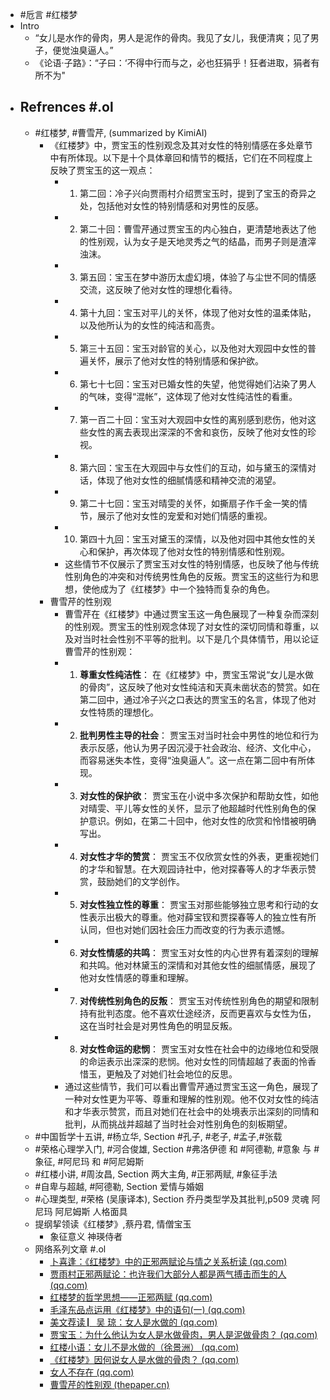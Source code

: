 - #卮言 #红楼梦
- Intro
	- “女儿是水作的骨肉，男人是泥作的骨肉。我见了女儿，我便清爽；见了男子，便觉浊臭逼人。”
	- 《论语·子路》：“子曰：‘不得中行而与之，必也狂狷乎！狂者进取，狷者有所不为"
- ## Refrences #.ol
	- #红楼梦, #曹雪芹, (summarized by KimiAI)
		- 《红楼梦》中，贾宝玉的性别观念及其对女性的特别情感在多处章节中有所体现。以下是十个具体章回和情节的概括，它们在不同程度上反映了贾宝玉的这一观点：
			- 1. 第二回：冷子兴向贾雨村介绍贾宝玉时，提到了宝玉的奇异之处，包括他对女性的特别情感和对男性的反感。
			- 2. 第二十回：曹雪芹通过贾宝玉的内心独白，更清楚地表达了他的性别观，认为女子是天地灵秀之气的结晶，而男子则是渣滓浊沫。
			- 3. 第五回：宝玉在梦中游历太虚幻境，体验了与尘世不同的情感交流，这反映了他对女性的理想化看待。
			- 4. 第十九回：宝玉对平儿的关怀，体现了他对女性的温柔体贴，以及他所认为的女性的纯洁和高贵。
			- 5. 第三十五回：宝玉对龄官的关心，以及他对大观园中女性的普遍关怀，展示了他对女性的特别情感和保护欲。
			- 6. 第七十七回：宝玉对已婚女性的失望，他觉得她们沾染了男人的气味，变得“混帐”，这体现了他对女性纯洁性的看重。
			- 7. 第一百二十回：宝玉对大观园中女性的离别感到悲伤，他对这些女性的离去表现出深深的不舍和哀伤，反映了他对女性的珍视。
			- 8. 第六回：宝玉在大观园中与女性们的互动，如与黛玉的深情对话，体现了他对女性的细腻情感和精神交流的渴望。
			- 9. 第二十七回：宝玉对晴雯的关怀，如撕扇子作千金一笑的情节，展示了他对女性的宠爱和对她们情感的重视。
			- 10. 第四十九回：宝玉对黛玉的深情，以及他对园中其他女性的关心和保护，再次体现了他对女性的特别情感和性别观。
			- 这些情节不仅展示了贾宝玉对女性的特别情感，也反映了他与传统性别角色的冲突和对传统男性角色的反叛。贾宝玉的这些行为和思想，使他成为了《红楼梦》中一个独特而复杂的角色。
		- 曹雪芹的性别观
			- 曹雪芹在《红楼梦》中通过贾宝玉这一角色展现了一种复杂而深刻的性别观。贾宝玉的性别观念体现了对女性的深切同情和尊重，以及对当时社会性别不平等的批判。以下是几个具体情节，用以论证曹雪芹的性别观：
			- 1. **尊重女性纯洁性**：
			   在《红楼梦》中，贾宝玉常说“女儿是水做的骨肉”，这反映了他对女性纯洁和天真未凿状态的赞赏。如在第二回中，通过冷子兴之口表达的贾宝玉的名言，体现了他对女性特质的理想化。
			- 2. **批判男性主导的社会**：
			   贾宝玉对当时社会中男性的地位和行为表示反感，他认为男子因沉浸于社会政治、经济、文化中心，而容易迷失本性，变得“浊臭逼人”。这一点在第二回中有所体现。
			- 3. **对女性的保护欲**：
			   贾宝玉在小说中多次保护和帮助女性，如他对晴雯、平儿等女性的关怀，显示了他超越时代性别角色的保护意识。例如，在第二十回中，他对女性的欣赏和怜惜被明确写出。
			- 4. **对女性才华的赞赏**：
			   贾宝玉不仅欣赏女性的外表，更重视她们的才华和智慧。在大观园诗社中，他对探春等人的才华表示赞赏，鼓励她们的文学创作。
			- 5. **对女性独立性的尊重**：
			   贾宝玉对那些能够独立思考和行动的女性表示出极大的尊重。他对薛宝钗和贾探春等人的独立性有所认同，但也对她们因社会压力而改变的行为表示遗憾。
			- 6. **对女性情感的共鸣**：
			   贾宝玉对女性的内心世界有着深刻的理解和共鸣。他对林黛玉的深情和对其他女性的细腻情感，展现了他对女性情感的尊重和理解。
			- 7. **对传统性别角色的反叛**：
			   贾宝玉对传统性别角色的期望和限制持有批判态度。他不喜欢仕途经济，反而更喜欢与女性为伍，这在当时社会是对男性角色的明显反叛。
			- 8. **对女性命运的悲悯**：
			   贾宝玉对女性在社会中的边缘地位和受限的命运表示出深深的悲悯。他对女性的同情超越了表面的怜香惜玉，更触及了对她们社会地位的反思。
			- 通过这些情节，我们可以看出曹雪芹通过贾宝玉这一角色，展现了一种对女性更为平等、尊重和理解的性别观。他不仅对女性的纯洁和才华表示赞赏，而且对她们在社会中的处境表示出深刻的同情和批判，从而挑战并超越了当时社会对性别角色的刻板期望。
	- #中国哲学十五讲, #杨立华, Section #孔子, #老子, #孟子,#张载
	- #荣格心理学入门, #河合俊雄, Section #弗洛伊德 和 #阿德勒, #意象 与 #象征, #阿尼玛 和 #阿尼姆斯
	- #红楼小讲, #周汝昌, Section 两大主角, #正邪两赋, #象征手法
	- #自卑与超越, #阿德勒, Section 爱情与婚姻
	- #心理类型, #荣格 (吴康译本), Section 乔丹类型学及其批判,p509 灵魂 阿尼玛 阿尼姆斯 人格面具
	- 提纲挈领读《红楼梦》,蔡丹君, 情僧宝玉
		- 象征意义 神瑛侍者
	- 网络系列文章 #.ol
		- [卜喜逢：《红楼梦》中的正邪两赋论与情之关系析读 (qq.com)](https://mp.weixin.qq.com/s/e6VCpBaO5IydG_zouR8mAQ)
		- [贾雨村正邪两赋论：也许我们大部分人都是两气搏击而生的人 (qq.com)](https://mp.weixin.qq.com/s/MrlO9SWyyeltVYN079ImzA)
		- [红楼梦的哲学思想——正邪两赋 (qq.com)](https://mp.weixin.qq.com/s/ip8-gRQ101LlHYEsqt7nkw)
		- [毛泽东品点运用《红楼梦》中的语句(一) (qq.com)](https://mp.weixin.qq.com/s/1UlgDbsPpMP04aJqvqEjNw)
		- [美文荐读 ▏​吴 琼：女人是水做的 (qq.com)](https://mp.weixin.qq.com/s/knq4KssDLTRzeJCJsA8_ww)
		- [贾宝玉：为什么他认为女人是水做骨肉，男人是泥做骨肉？ (qq.com)](https://mp.weixin.qq.com/s/KZiHQwUbTVWBCZv0xQmu1g)
		- [红楼小语：女儿不是水做的（徐景洲） (qq.com)](https://mp.weixin.qq.com/s/e0la_RnUFqURTwaaOuQtSw)
		- [《红楼梦》因何说女人是水做的骨肉？ (qq.com)](https://mp.weixin.qq.com/s/Rdi3UsJrGZWNiH6nrmalOQ)
		- [女人不存在 (qq.com)](https://mp.weixin.qq.com/s/Y71GQfLvNArqC9dLBtKxbA)
		- [曹雪芹的性别观 (thepaper.cn)](https://m.thepaper.cn/newsDetail_forward_13851547)